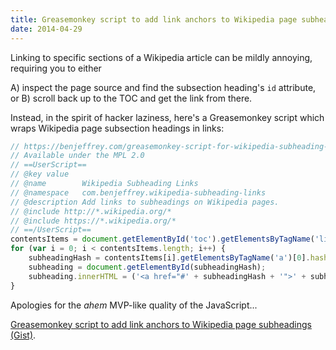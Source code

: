 ```yaml
---
title: Greasemonkey script to add link anchors to Wikipedia page subheadings
date: 2014-04-29
---
```


Linking to specific sections of a Wikipedia article can be mildly annoying, requiring you to either

A) inspect the page source and find the subsection heading's `id` attribute, or
B) scroll back up to the TOC and get the link from there.

Instead, in the spirit of hacker laziness, here's a Greasemonkey script which wraps Wikipedia page subsection headings in links:

```javascript
// https://benjeffrey.com/greasemonkey-script-for-wikipedia-subheading-links
// Available under the MPL 2.0
// ==UserScript==
// @key value
// @name        Wikipedia Subheading Links
// @namespace   com.benjeffrey.wikipedia-subheading-links
// @description Add links to subheadings on Wikipedia pages.
// @include http://*.wikipedia.org/*
// @include https://*.wikipedia.org/*
// ==/UserScript==
contentsItems = document.getElementById('toc').getElementsByTagName('li');
for (var i = 0; i < contentsItems.length; i++) {
    subheadingHash = contentsItems[i].getElementsByTagName('a')[0].hash.slice(1);
    subheading = document.getElementById(subheadingHash);
    subheading.innerHTML = ('<a href="#' + subheadingHash + '">' + subheading.innerHTML + ' #</a>');
}
```

Apologies for the *ahem* MVP-like quality of the JavaScript...

[Greasemonkey script to add link anchors to Wikipedia page subheadings (Gist)](https://gist.github.com/jeffbr13/11387443).

